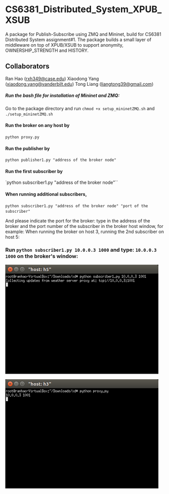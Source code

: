 # CS6381_Distributed_System_XPUB_XSUB

A package for Publish-Subscribe using ZMQ and Mininet, build for CS6381 Distributed System assignment#1.
The package builds a small layer of middleware on top of XPUB/XSUB to support anonymity, OWNERSHIP_STRENGTH and HISTORY.

## Collaborators

Ran Hao (rxh349@case.edu) Xiaodong Yang (xiaodong.yang@vanderbilt.edu) Tong Liang (liangtong39@gmail.com)

##### Run the bash file for installation of Mininet and ZMQ:
Go to the package directory and run
`chmod +x setup_mininetZMQ.sh` and `./setup_mininetZMQ.sh`

#### Run the broker on any host by

`python proxy.py`

#### Run the publisher by

`python publisher1.py "address of the broker node"`

#### Run the first subscriber by

`python subscriber1.py "address of the broker node"``

#### When running additional subscribers,

`python subscriber1.py "address of the broker node" "port of the subscriber"`

And please indicate the port for the broker: type in the address of the broker and the port number of the subscriber in the broker host window, for example:
When running the broker on host 3,  running the 2nd subscriber on host 5:

### Run `python subscriber1.py 10.0.0.3 1000` and type: `10.0.0.3 1000` on the broker's window:

![Alt text](/images/subscriber.png?raw=true)

![Alt text](/images/broker.png?raw=true)
